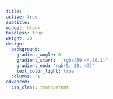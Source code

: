 ```yaml
---
title: 
active: true
subtitle: 
widget: blank
headless: true
weight: 20
design: 
  background:
    gradient_angle: 0
    gradient_start:  'rgba(59,44,80,1)'
    gradient_end: 'rgb(5, 28, 47)'
    text_color_light: true
  columns: '1'
advanced:
  css_class: transparent
---
```

<div class="background">
<div class="wave wave-back"></div>
<div class="wave wave-middle"></div>
<div class="wave wave-front"></div><a href="#how-bolo-works" class="fab">
</div>
